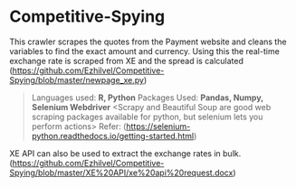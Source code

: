 # Competitive-Spying
This crawler scrapes the quotes from the Payment website and cleans the variables to find the exact amount and currency. 
Using this the real-time exchange rate is scraped from XE and the spread is calculated (https://github.com/Ezhilvel/Competitive-Spying/blob/master/newpage_xe.py)
 
  
> Languages used: **R, Python**
> Packages Used: **Pandas, Numpy, Selenium Webdriver**
> <Scrapy and Beautiful Soup are good web scraping packages available for python, but selenium lets you perform actions> 
> Refer: (https://selenium-python.readthedocs.io/getting-started.html)
 


XE API can also be used to extract the exchange rates in bulk. (https://github.com/Ezhilvel/Competitive-Spying/blob/master/XE%20API/xe%20api%20request.docx)

